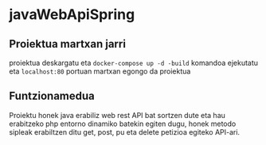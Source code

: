 # javaWebApiSpring

## Proiektua martxan jarri

proiektua deskargatu eta ` docker-compose up -d -build ` komandoa ejekutatu eta ` localhost:80 ` portuan martxan egongo da proiektua

## Funtzionamedua

Proiektu honek java erabiliz web rest API bat sortzen dute eta hau erabitzeko php entorno dinamiko batekin egiten dugu, honek metodo sipleak erabiltzen ditu get, post, pu eta delete petizioa egiteko API-ari.
